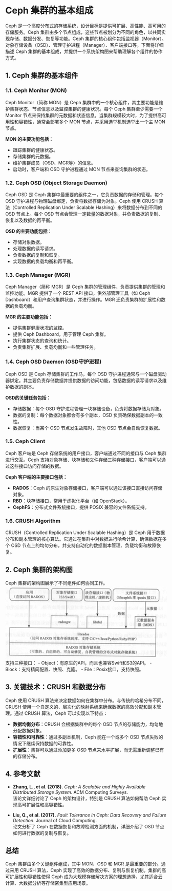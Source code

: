 # Ceph 集群的基本组成

Ceph 是一个高度分布式的存储系统，设计目标是提供可扩展、高性能、高可用的存储服务。Ceph 集群由多个节点组成，这些节点被划分为不同的角色，以共同实现存储、数据分发、恢复等功能。Ceph 集群的核心组件包括监视器（Monitor）、对象存储设备（OSD）、管理守护进程（Manager）、客户端接口等。下面将详细描述 Ceph 集群的基本组成，并提供一个系统架构图来帮助理解各个组件的协作方式。

## 1. Ceph 集群的基本组件

### 1.1. **Ceph Monitor (MON)**
Ceph Monitor（简称 MON）是 Ceph 集群中的一个核心组件，其主要功能是维护集群状态、节点信息以及监控集群的健康状况。每个 Ceph 集群至少需要一个 Monitor 节点来保持集群的元数据和状态信息。当集群规模较大时，为了提供高可用性和容错性，通常会部署多个 MON 节点，并采用选举机制选举出一个主 MON 节点。

**MON 的主要功能包括：**
- 跟踪集群的健康状态。
- 存储集群的元数据。
- 维护集群成员（OSD、MGR等）的信息。
- 启动时，客户端和 OSD 守护进程通过 MON 节点来查询集群的状态。

### 1.2. **Ceph OSD (Object Storage Daemon)**
Ceph OSD 是 Ceph 集群中最重要的组件之一，它负责数据的存储和管理。每个 OSD 守护进程与物理磁盘绑定，负责将数据存储为对象。Ceph 使用 CRUSH 算法（Controlled Replication Under Scalable Hashing）来将数据分布到不同的 OSD 节点上。每个 OSD 节点会管理一定数量的数据对象，并负责数据的复制、恢复以及数据的再平衡。

**OSD 的主要功能包括：**
- 存储对象数据。
- 处理数据的读写请求。
- 负责数据的复制和恢复。
- 实现数据的负载均衡和再平衡。

### 1.3. **Ceph Manager (MGR)**
Ceph Manager（简称 MGR）是 Ceph 集群的管理组件，负责提供集群的管理和监控功能。MGR 提供了一个 REST API 接口，供外部管理工具（如 Ceph Dashboard）和用户查询集群状态，并进行操作。MGR 还负责集群的扩展性和数据的负载均衡。

**MGR 的主要功能包括：**
- 提供集群健康状况的监控。
- 提供 Ceph Dashboard，用于管理 Ceph 集群。
- 执行集群状态的查询和统计。
- 负责集群扩展、负载均衡和一些管理任务。

### 1.4. **Ceph OSD Daemon (OSD守护进程)**
Ceph OSD 是 Ceph 存储集群的工作马，每个 OSD 守护进程通常与一个磁盘驱动器绑定。其主要负责存储数据并提供数据的访问功能，包括数据的读写请求以及维护数据的副本。

**OSD的关键任务包括：**
- 存储数据：每个 OSD 守护进程管理一块存储设备，负责将数据存储为对象。
- 数据的复制：每个数据对象都会有多个副本，OSD 负责确保数据副本的一致性。
- 数据恢复：当某个 OSD 节点发生故障时，其他 OSD 节点会自动恢复数据。

### 1.5. **Ceph Client**
Ceph 客户端是 Ceph 存储系统的用户接口，客户端通过不同的接口与 Ceph 集群进行交互。Ceph 支持对象存储、块存储和文件存储三种存储接口，客户端可以通过这些接口访问存储的数据。

**Ceph 客户端的主要接口包括：**
- **RADOS**：Ceph 的原生对象存储接口，客户端可以通过该接口直接访问存储对象。
- **RBD**：块存储接口，常用于虚拟化平台（如 OpenStack）。
- **CephFS**：分布式文件系统接口，提供 POSIX 兼容的文件系统支持。

### 1.6. **CRUSH Algorithm**
CRUSH（Controlled Replication Under Scalable Hashing）是 Ceph 用于数据分布和副本管理的核心算法。它通过在集群中对数据进行哈希计算，确保数据在多个 OSD 节点上的均匀分布，并支持自动化的数据副本管理、负载均衡和故障恢复。

## 2. Ceph 集群的架构图

Ceph 集群的架构图展示了不同组件如何协同工作。
![img.png](img.png)
支持三种接口： - Object：有原生的API，而且也兼容Swift和S3的API。 - Block：支持精简配置、快照、克隆。 - File：Posix接口，支持快照。

## 3. 关键技术：CRUSH 和数据分布

Ceph 使用 CRUSH 算法来决定数据如何在集群中分布。与传统的哈希分布不同，CRUSH 使用一个自定义的、层次化的映射系统来确保数据的高效分配和副本管理。通过 CRUSH 算法，Ceph 可以实现以下特点：

- **数据均衡分布**：CRUSH 会根据集群中的每个 OSD 节点的存储能力，均匀地分配数据对象。
- **容错性和可靠性**：通过多副本机制，Ceph 能在一个或多个 OSD 节点失败的情况下继续保持数据的可靠性。
- **扩展性**：集群可以通过添加更多 OSD 节点来水平扩展，而无需重新调整已有的存储分布。

## 4. 参考文献

- **Zhang, L., et al. (2018).** *Ceph: A Scalable and Highly Available Distributed Storage System*. ACM Computing Surveys.  
  该论文详细讨论了 Ceph 的架构设计，特别是 CRUSH 算法如何帮助 Ceph 实现高可扩展性和高容错性。

- **Liu, Q., et al. (2017).** *Fault Tolerance in Ceph: Data Recovery and Failure Detection*. Journal of Cloud Computing.  
  论文分析了 Ceph 在数据恢复和故障检测方面的机制，详细介绍了 OSD 节点如何进行数据的复制与恢复。

## 总结

Ceph 集群由多个关键组件组成，其中 MON、OSD 和 MGR 是最重要的部分。通过采用 CRUSH 算法，Ceph 实现了高效的数据分布、复制与恢复机制。集群的高可扩展性和容错性使得 Ceph 成为大规模存储解决方案的理想选择，尤其适合云计算、大数据分析等存储密集型应用场景。